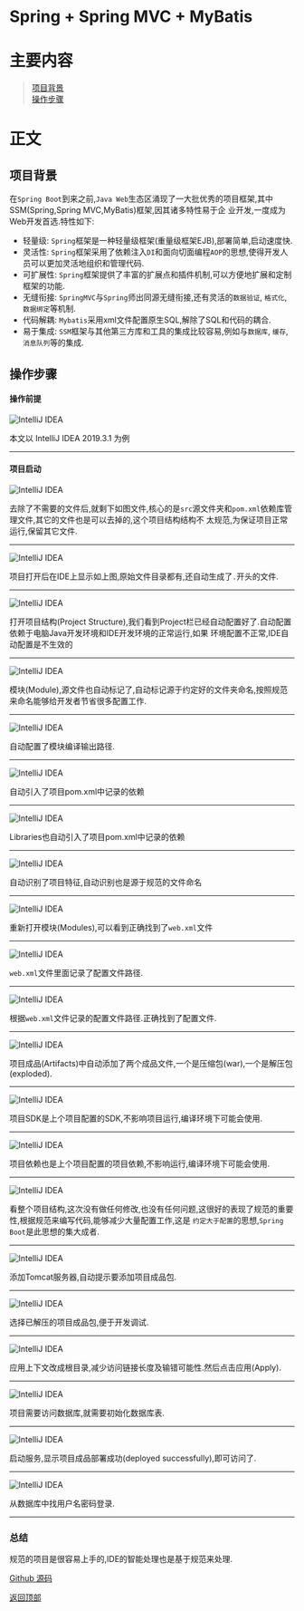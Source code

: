 # Spring + Spring MVC + MyBatis

# 主要内容

> [项目背景](#项目背景)  
> [操作步骤](#操作步骤)

# 正文

## 项目背景

在`Spring Boot`到来之前,`Java Web`生态区涌现了一大批优秀的项目框架,其中SSM(Spring,Spring MVC,MyBatis)框架,因其诸多特性易于企
业开发,一度成为Web开发首选.特性如下:
- 轻量级: `Spring`框架是一种轻量级框架(重量级框架EJB),部署简单,启动速度快.
- 灵活性: `Spring`框架采用了依赖注入`DI`和面向切面编程`AOP`的思想,使得开发人员可以更加灵活地组织和管理代码.
- 可扩展性: `Spring`框架提供了丰富的扩展点和插件机制,可以方便地扩展和定制框架的功能.
- 无缝衔接: `SpringMVC`与`Spring`师出同源无缝衔接,还有灵活的`数据验证`, `格式化`, `数据绑定`等机制.
- 代码解耦: `Mybatis`采用xml文件配置原生SQL,解除了SQL和代码的耦合.
- 易于集成: `SSM`框架与其他第三方库和工具的集成比较容易,例如与`数据库`, `缓存`, `消息队列`等的集成.

## 操作步骤

#### 操作前提

![IntelliJ IDEA](0001_java_web/001.png)

本文以 IntelliJ IDEA 2019.3.1 为例

----

#### 项目启动

![IntelliJ IDEA](0002_java_ssm/001.png)

去除了不需要的文件后,就剩下如图文件,核心的是`src`源文件夹和`pom.xml`依赖库管理文件,其它的文件也是可以去掉的,这个项目结构结构不
太规范,为保证项目正常运行,保留其它文件.

----

![IntelliJ IDEA](0002_java_ssm/002.png)

项目打开后在IDE上显示如上图,原始文件目录都有,还自动生成了`.`开头的文件.

----

![IntelliJ IDEA](0002_java_ssm/003.png)

打开项目结构(Project Structure),我们看到Project栏已经自动配置好了.自动配置依赖于电脑Java开发环境和IDE开发环境的正常运行,如果
环境配置不正常,IDE自动配置是不生效的

----

![IntelliJ IDEA](0002_java_ssm/004.png)

模块(Module),源文件也自动标记了,自动标记源于约定好的文件夹命名,按照规范来命名能够给开发者节省很多配置工作.

----

![IntelliJ IDEA](0002_java_ssm/005.png)

自动配置了模块编译输出路径.

----

![IntelliJ IDEA](0002_java_ssm/006.png)

自动引入了项目pom.xml中记录的依赖

----

![IntelliJ IDEA](0002_java_ssm/007.png)

Libraries也自动引入了项目pom.xml中记录的依赖

----

![IntelliJ IDEA](0002_java_ssm/008.png)

自动识别了项目特征,自动识别也是源于规范的文件命名

----

![IntelliJ IDEA](0002_java_ssm/009.png)

重新打开模块(Modules),可以看到正确找到了`web.xml`文件

----

![IntelliJ IDEA](0002_java_ssm/010.png)

`web.xml`文件里面记录了配置文件路径.

----

![IntelliJ IDEA](0002_java_ssm/011.png)

根据`web.xml`文件记录的配置文件路径.正确找到了配置文件.

----

![IntelliJ IDEA](0002_java_ssm/012.png)

项目成品(Artifacts)中自动添加了两个成品文件,一个是压缩包(war),一个是解压包(exploded).

----

![IntelliJ IDEA](0002_java_ssm/013.png)

项目SDK是上个项目配置的SDK,不影响项目运行,编译环境下可能会使用.

----

![IntelliJ IDEA](0002_java_ssm/014.png)

项目依赖也是上个项目配置的项目依赖,不影响运行,编译环境下可能会使用.

----

![IntelliJ IDEA](0002_java_ssm/015.png)

看整个项目结构,这次没有做任何修改,也没有任何问题,这很好的表现了规范的重要性,根据规范来编写代码,能够减少大量配置工作,这是
`约定大于配置`的思想,`Spring Boot`是此思想的集大成者.

----

![IntelliJ IDEA](0002_java_ssm/016.png)

添加Tomcat服务器,自动提示要添加项目成品包.

----

![IntelliJ IDEA](0002_java_ssm/017.png)

选择已解压的项目成品包,便于开发调试.

----

![IntelliJ IDEA](0002_java_ssm/018.png)

应用上下文改成根目录,减少访问链接长度及输错可能性.然后点击应用(Apply).

----

![IntelliJ IDEA](0002_java_ssm/019.png)

项目需要访问数据库,就需要初始化数据库表.

----

![IntelliJ IDEA](0002_java_ssm/020.png)

启动服务,显示项目成品部署成功(deployed successfully),即可访问了.

----

![IntelliJ IDEA](0002_java_ssm/021.png)

从数据库中找用户名密码登录.

----

### 总结

规范的项目是很容易上手的,IDE的智能处理也是基于规范来处理.

[Github 源码](https://github.com/Awaion/tools/tree/master/demo008)

[返回顶部](#主要内容)

